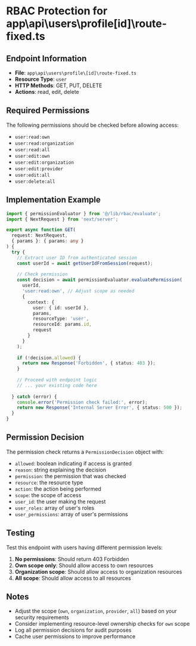 # RBAC Protection for app\api\users\profile\[id]\route-fixed.ts

## Endpoint Information
- **File**: `app\api\users\profile\[id]\route-fixed.ts`
- **Resource Type**: `user`
- **HTTP Methods**: GET, PUT, DELETE
- **Actions**: read, edit, delete

## Required Permissions

The following permissions should be checked before allowing access:

- `user:read:own`
- `user:read:organization`
- `user:read:all`
- `user:edit:own`
- `user:edit:organization`
- `user:edit:provider`
- `user:edit:all`
- `user:delete:all`

## Implementation Example

```typescript
import { permissionEvaluator } from '@/lib/rbac/evaluate';
import { NextRequest } from 'next/server';

export async function GET(
  request: NextRequest,
  { params }: { params: any }
) {
  try {
    // Extract user ID from authenticated session
    const userId = await getUserIdFromSession(request);
    
    // Check permission
    const decision = await permissionEvaluator.evaluatePermission(
      userId,
      'user:read:own', // Adjust scope as needed
      {
        context: {
          user: { id: userId },
          params,
          resourceType: 'user',
          resourceId: params.id,
          request
        }
      }
    );
    
    if (!decision.allowed) {
      return new Response('Forbidden', { status: 403 });
    }
    
    // Proceed with endpoint logic
    // ... your existing code here
    
  } catch (error) {
    console.error('Permission check failed:', error);
    return new Response('Internal Server Error', { status: 500 });
  }
}
```

## Permission Decision

The permission check returns a `PermissionDecision` object with:

- `allowed`: boolean indicating if access is granted
- `reason`: string explaining the decision
- `permission`: the permission that was checked
- `resource`: the resource type
- `action`: the action being performed
- `scope`: the scope of access
- `user_id`: the user making the request
- `user_roles`: array of user's roles
- `user_permissions`: array of user's permissions

## Testing

Test this endpoint with users having different permission levels:

1. **No permissions**: Should return 403 Forbidden
2. **Own scope only**: Should allow access to own resources
3. **Organization scope**: Should allow access to organization resources
4. **All scope**: Should allow access to all resources

## Notes

- Adjust the scope (`own`, `organization`, `provider`, `all`) based on your security requirements
- Consider implementing resource-level ownership checks for `own` scope
- Log all permission decisions for audit purposes
- Cache user permissions to improve performance
